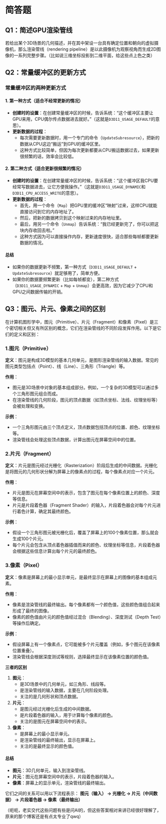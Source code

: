 # 简答题

## Q1：简述GPU渲染管线

若给出某个3D场景的几何描述，并在其中架设一台具有确定位置和朝向的虚拟摄像机，那么渲染管线（rendering pipeline）是以此摄像机为观察视角而生成2D图像的一系列完整步骤。（比如说三维坐标投影到二维平面，给这些点上色之类）

## Q2：常量缓冲区的更新方式

### 常量缓冲区的两种更新方式

#### 1. 第一种方式（适合不经常更新的情况）
- **创建时的设置**：在创建常量缓冲区的时候，告诉系统：“这个缓冲区主要让GPU来用，CPU偶尔传点数据进去就好。”（这就是`D3D11_USAGE_DEFAULT`的意思）。
- **更新数据的过程**：
    - 每次需要更新数据时，用一个专门的命令（`UpdateSubresource`），把新的数据从CPU这边“搬运”到GPU的缓冲区里。
    - 这种方式比较简单，但因为每次更新都要从CPU搬运数据过去，如果更新很频繁的话，效率会比较低。

#### 2. 第二种方式（适合更新很频繁的情况）
- **创建时的设置**：在创建常量缓冲区的时候，告诉系统：“这个缓冲区我CPU要经常写数据进去，让它方便我操作。”（这就是`D3D11_USAGE_DYNAMIC`和`D3D11_CPU_ACCESS_WRITE`的意思）。
- **更新数据的过程**：
    - 首先，用一个命令（`Map`）把GPU里的缓冲区“映射”过来，这样CPU就能直接访问到它的内存地址了。
    - 然后，把新的数据拷贝到这个映射过来的内存地址里。
    - 最后，用另一个命令（`Unmap`）告诉系统：“我已经更新完了，你可以把这块内存收回去啦。”
    - 这种方式因为可以直接操作内存，更新速度很快，适合那些每帧都要更新数据的情况。

#### 总结
- 如果你的数据更新不频繁，第一种方式（`D3D11_USAGE_DEFAULT` + `UpdateSubresource`）就足够用了，简单方便。
- 如果你的数据要频繁更新（比如每帧都变），第二种方式（`D3D11_USAGE_DYNAMIC` + `Map` + `Unmap`）会更高效，因为它减少了CPU和GPU之间数据传输的开销。

## Q3：图元、片元、像素之间的区别

在计算机图形学中，图元（Primitive）、片元（Fragment）和像素（Pixel）是三个密切相关但又有所区别的概念，它们在渲染管线的不同阶段发挥作用。以下是它们的定义和区别：

### 1.图元（Primitive）

**定义**：图元是构成3D模型的基本几何单元，是图形渲染管线的输入数据。常见的图元类型包括点（Point）、线（Line）、三角形（Triangle）等。

**作用**：

- 图元是3D场景中对象的基本组成部分。例如，一个复杂的3D模型可以通过多个三角形图元组合而成。
- 在渲染管线的几何阶段，图元的顶点数据（如顶点坐标、法线、纹理坐标等）会被处理和变换。

**示例**：

- 一个三角形图元由三个顶点定义，顶点数据包括顶点的位置、颜色、纹理坐标等。
- 渲染管线会处理这些顶点数据，计算出图元在屏幕空间中的位置。

### 2.片元（Fragment）

**定义**：片元是图元经过光栅化（Rasterization）阶段后生成的中间数据。光栅化是将图元的几何形状分解为屏幕上的像素点的过程，每个像素点对应一个片元。

**作用**：

- 片元是图元在屏幕空间中的表示，包含了图元在每个像素位置上的颜色、深度等信息。
- 片元是片段着色器（Fragment Shader）的输入，片段着色器会对每个片元进行着色计算，确定其最终颜色。

**示例**：

- 假设一个三角形图元被光栅化后，覆盖了屏幕上的100个像素位置，那么就会生成100个片元。
- 每个片元会包含从顶点着色器插值而来的颜色、纹理坐标等信息，片段着色器会根据这些信息计算出每个片元的最终颜色。

### 3.像素（Pixel）

**定义**：像素是屏幕上的最小显示单元，是最终显示在屏幕上的图像的基本组成元素。

**作用**：

- 像素是渲染管线的最终输出。每个像素都有一个颜色值，这些颜色值组合起来形成了最终的图像。
- 像素的颜色值由片元的颜色值经过混合（Blending）、深度测试（Depth Test）等操作后确定。

**示例**：

- 假设屏幕上有一个像素点，它可能被多个片元覆盖（例如，多个图元在该像素位置重叠）。
- 渲染管线会根据深度测试等规则，选择最终显示在该像素位置的颜色值。

**三者的区别**

1. **图元**：
   - 是3D场景中的几何单元，如三角形、线段等。
   - 是渲染管线的输入数据，主要在几何阶段处理。
   - 关注的是几何形状和顶点数据。
2. **片元**：
   - 是图元经过光栅化后生成的中间数据。
   - 是片段着色器的输入，用于计算每个像素的颜色。
   - 关注的是图元在屏幕空间中的表示。
3. **像素**：
   - 是屏幕上的最小显示单元。
   - 是渲染管线的最终输出，显示在屏幕上。
   - 关注的是最终显示的颜色值。

#### 总结

- **图元**：3D几何单元，输入到渲染管线。
- **片元**：图元在屏幕空间中的表示，片段着色器的输入。
- **像素**：屏幕上的显示单元，渲染管线的最终输出。

它们之间的关系可以用以下流程表示： **图元（输入） → 光栅化 → 片元（中间数据） → 片段着色器 → 像素（最终输出）**



（呃呃，老实交代这些问题有些是问AI的，但这些答案相对来讲已经很好理解了，原来的那个博客还是有点太专业了qwq）